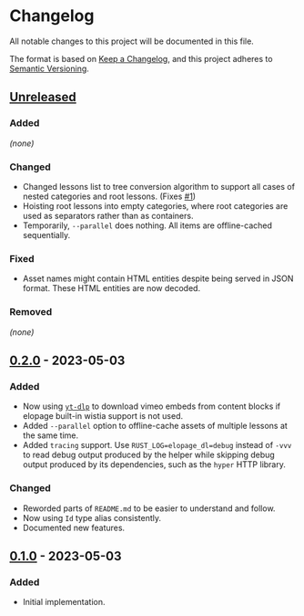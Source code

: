 # Changelog

All notable changes to this project will be documented in this file.

The format is based on [Keep a Changelog](https://keepachangelog.com/en/1.0.0/),
and this project adheres to [Semantic Versioning](https://semver.org/spec/v2.0.0.html).

## [Unreleased]

### Added 

_(none)_

### Changed

- Changed lessons list to tree conversion algorithm to support all cases of nested categories and root lessons. (Fixes [#1](https://github.com/LeoniePhiline/elopage-dl/issues/1))
- Hoisting root lessons into empty categories, where root categories are used as separators rather than as containers.
- Temporarily, `--parallel` does nothing. All items are offline-cached sequentially.

### Fixed

- Asset names might contain HTML entities despite being served in JSON format. These HTML entities are now decoded.

### Removed

_(none)_

## [0.2.0] - 2023-05-03

### Added

- Now using [`yt-dlp`](https://github.com/yt-dlp/yt-dlp) to download vimeo embeds from content blocks if elopage built-in wistia support is not used.
- Added `--parallel` option to offline-cache assets of multiple lessons at the same time.
- Added `tracing` support.
  Use `RUST_LOG=elopage_dl=debug` instead of `-vvv` to read debug output produced by the helper while skipping debug output produced by its dependencies, such as the `hyper` HTTP library.

### Changed

- Reworded parts of `README.md` to be easier to understand and follow.
- Now using `Id` type alias consistently.
- Documented new features.

## [0.1.0] - 2023-05-03

### Added

- Initial implementation.

[unreleased]: https://github.com/LeoniePhiline/showcase-dl/compare/0.2.0...HEAD
[0.2.0]: https://github.com/LeoniePhiline/elopage-dl/releases/tag/0.2.0
[0.1.0]: https://github.com/LeoniePhiline/elopage-dl/releases/tag/0.1.0

